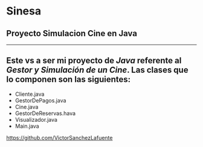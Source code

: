 # Sinesa
## Proyecto Simulacion Cine en Java
---
Este vs a ser mi proyecto de *Java* referente al *Gestor y Simulación de un Cine*. Las clases que lo componen son las siguientes:
---
- Cliente.java
- GestorDePagos.java
- Cine.java
- GestorDeReservas.hava
- Visualizador.java
- Main.java

<https://github.com/VictorSanchezLafuente>
